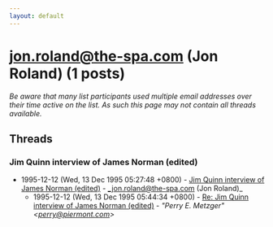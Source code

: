 ```yaml
---
layout: default
---
```


# jon.roland@the-spa.com (Jon Roland) (1 posts)

_Be aware that many list participants used multiple email addresses over their time active on the list. As such this page may not contain all threads available._

## Threads

### Jim Quinn interview of James Norman (edited)
+ 1995-12-12 (Wed, 13 Dec 1995 05:27:48 +0800) - [Jim Quinn interview of James Norman (edited)](/archive/1995/12/f0b6ec1069bd82f88177454247877b6afc4b180e64b9ccfdaf79a787e7185c04) - _jon.roland@the-spa.com (Jon Roland)_
  + 1995-12-12 (Wed, 13 Dec 1995 05:44:34 +0800) - [Re: Jim Quinn interview of James Norman (edited)](/archive/1995/12/cdd4ff60862acb121f25905603dda746bb857d6b4ab71780d32ee336e2c4dcf8) - _"Perry E. Metzger" \<perry@piermont.com\>_

